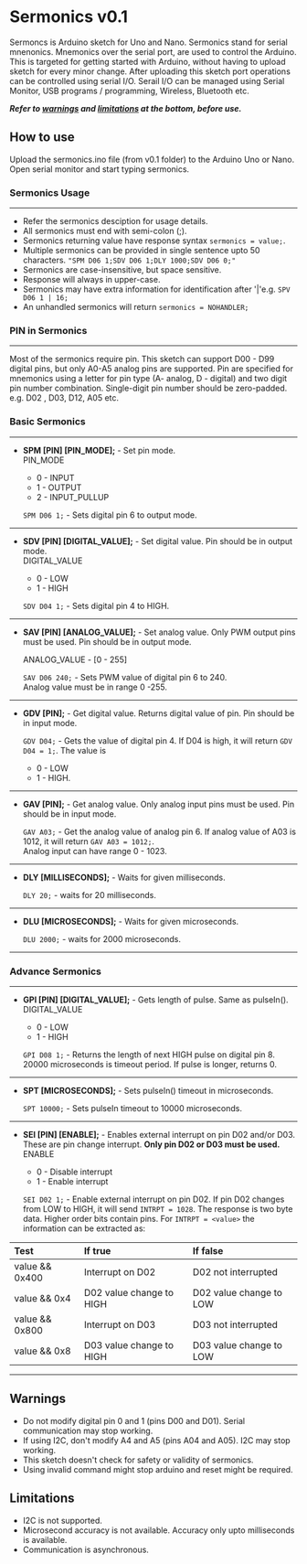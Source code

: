 # Sermonics v0.1
Sermoncs is Arduino sketch for Uno and Nano. Sermonics stand for serial mnenonics. Mnemonics over the serial port, are used to control the Arduino. This is targeted for getting started with Arduino, without having to upload sketch for every minor change. After uploading this sketch port operations can be controlled using serial I/O. Serail I/O can be managed using Serial Monitor, USB programs / programming, Wireless, Bluetooth etc.  

__*Refer to [warnings](#warnings) and [limitations](#limitations) at the bottom, before use.*__

## How to use
Upload the sermonics.ino file (from v0.1 folder) to the Arduino Uno or Nano. Open serial monitor and start typing sermonics.

### Sermonics Usage

---
* Refer the sermonics desciption for usage details. 
* All sermonics must end with semi-colon (;). 
* Sermonics returning value have response syntax `sermonics = value;`. 
* Multiple sermonics can be provided in single sentence upto 50 characters.
    `"SPM D06 1;SDV D06 1;DLY 1000;SDV D06 0;"` 
* Sermonics are case-insensitive, but space sensitive.
* Response will always in upper-case.
* Sermonics may have extra information for identification after '&#124;'e.g. `SPV D06 1 | 16;`
* An unhandled sermonics will return `sermonics = NOHANDLER;`

### PIN in Sermonics

---
Most of the sermonics require pin. This sketch can support D00 - D99 digital pins, but only A0-A5 analog pins are supported. Pin are specified for mnemonics using a letter for pin type (A- analog, D - digital) and two digit pin number combination. Single-digit pin number should be zero-padded. e.g. D02 , D03, D12, A05 etc.

### Basic Sermonics

---
* __SPM [PIN] [PIN_MODE];__  - Set pin mode.   
       PIN_MODE
     * 0 - INPUT  
     * 1 - OUTPUT   
     * 2 - INPUT_PULLUP   
     
  ```SPM D06 1;``` - Sets digital pin 6 to output mode.

---
* __SDV [PIN] [DIGITAL_VALUE];__ - Set digital value. Pin should be in output mode.      
    DIGITAL_VALUE   
     * 0 - LOW  
     * 1 - HIGH   

  ```SDV D04 1;``` - Sets digital pin 4 to HIGH.
  
---
* __SAV [PIN] [ANALOG_VALUE];__ - Set analog value. Only PWM output pins must be used. Pin should be in output mode.  
        
    ANALOG_VALUE  - [0 - 255]  

   ```SAV D06 240;``` - Sets PWM value of digital pin 6 to 240.  
   Analog value must be in range 0 -255.  
   
---
* __GDV [PIN];__ - Get digital value. Returns digital value of pin. Pin should be in input mode.  
     

  ```GDV D04;``` - Gets the value of digital pin 4. If D04 is high, it will return `GDV D04 = 1;`. 
  The value is 
  * 0 - LOW 
  * 1 - HIGH.
  
---
* __GAV [PIN];__ - Get analog value. Only analog input pins must be used. Pin should be in input mode.     

  ```GAV A03;``` - Get the analog value of analog pin 6. If  analog value of A03 is 1012, it will return `GAV A03 = 1012;`.    
  Analog input can  have range 0 - 1023.
  
---
* __DLY [MILLISECONDS];__  - Waits for given milliseconds.  
 
   ```DLY 20;``` - waits for 20 milliseconds. 
   
---
* __DLU [MICROSECONDS];__ - Waits for given microseconds.  
    
  ```DLU 2000;``` - waits for 2000 microseconds.   
  
---

### Advance Sermonics
---
* __GPI [PIN] [DIGITAL_VALUE];__ - Gets length of pulse. Same as pulseIn().   
   DIGITAL_VALUE
     * 0 - LOW  
     * 1 - HIGH  
    
  ```GPI D08 1;``` - Returns the length of next HIGH pulse on digital pin 8. 20000 microseconds is timeout period. If pulse is longer, returns 0.   
  
---

* __SPT [MICROSECONDS];__ - Sets pulseIn() timeout in microseconds.
    
  ```SPT 10000;``` - Sets pulseIn timeout to 10000 microseconds.
  
---

* __SEI [PIN] [ENABLE];__ - Enables external interrupt on pin D02 and/or D03. These are pin change interrupt. __Only pin D02 or D03 must be used.__    
    ENABLE  
     * 0 - Disable interrupt  
     * 1 - Enable interrupt
     
  ```SEI D02 1;``` - Enable external interrupt on pin D02. If pin D02 changes from LOW to HIGH, it will send `INTRPT = 1028`. 
  The response is two byte data. Higher order bits contain pins. For `INTRPT = <value>` the information can be extracted as:
  
| Test           | If true                  | If false                |
| :------------- |:-------------------------| :-----------------------|
| value && 0x400 | Interrupt on D02         | D02 not interrupted     |
| value && 0x4   | D02 value change to HIGH | D02 value change to LOW | 
| value && 0x800 | Interrupt on D03         | D03 not interrupted     |
| value && 0x8   | D03 value change to HIGH | D03 value change to LOW |

---

## Warnings 
* Do not modify digital pin 0 and 1 (pins D00 and D01). Serial communication may stop working.
* If using I2C, don't modify A4 and A5 (pins A04 and A05). I2C may stop working.
* This sketch doesn't check for safety or validity of sermonics.
* Using invalid command might stop arduino and reset might be required.

## Limitations
* I2C is not supported.
* Microsecond accuracy is not available. Accuracy only upto milliseconds is available.
* Communication is asynchronous.
